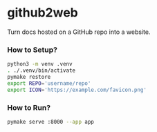 # github2web

Turn docs hosted on a GitHub repo into a website.

### How to Setup?

```bash
python3 -m venv .venv
. ./.venv/bin/activate
pymake restore
export REPO='username/repo'
export ICON='https://example.com/favicon.png'
```

### How to Run?

```bash
pymake serve :8000 --app app
```